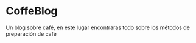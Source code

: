 # CoffeBlog
Un blog sobre café, en este lugar encontraras todo sobre los métodos de preparación de café

